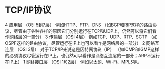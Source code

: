 TCP/IP协议
===
4 应用层
（OSI 5到7层）  例如HTTP、FTP、DNS
（如BGP和RIP这样的路由协议，尽管由于各种各样的原因它们分别运行在TCP和UDP上，仍然可以将它们看作网络层的一部分）
3 传输层
（OSI 4层）  例如TCP、UDP、RTP、SCTP
（如OSPF这样的路由协议，尽管运行在IP上也可以看作是网络层的一部分）
2 网络互连层
（OSI 3层）  对于TCP/IP来说这是因特网协议（IP）
（如ICMP和IGMP这样的必须协议尽管运行在IP上，也仍然可以看作是网络互连层的一部分；ARP不运行在IP上）
1 网络接口层
（OSI 1和2层）  例如以太网、Wi-Fi、MPLS等。
